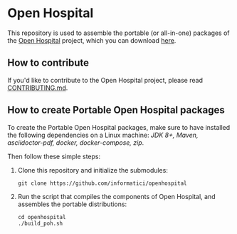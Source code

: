 # Open Hospital

This repository is used to assemble the portable (or all-in-one) packages of the [Open Hospital][openhospital] project, which you can download [here][releases].

## How to contribute

If you'd like to contribute to the Open Hospital project, please read [CONTRIBUTING.md][contributing].

## How to create Portable Open Hospital packages

To create the Portable Open Hospital packages,
make sure to have installed the following dependencies on a Linux machine:
_JDK 8+, Maven, asciidoctor-pdf, docker, docker-compose, zip_.

Then follow these simple steps:

 1. Clone this repository and initialize the submodules:

        git clone https://github.com/informatici/openhospital

 2. Run the script that compiles the components of Open Hospital, and assembles the portable distributions:

        cd openhospital
        ./build_poh.sh


 [openhospital]: https://www.open-hospital.org/
 [releases]: https://github.com/informatici/openhospital/releases
 [contributing]: https://github.com/informatici/openhospital/blob/master/CONTRIBUTING.md

